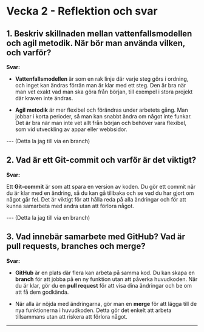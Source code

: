 # Vecka 2 - Reflektion och svar

## 1. Beskriv skillnaden mellan vattenfallsmodellen och agil metodik. När bör man använda vilken, och varför?

**Svar:**

- **Vattenfallsmodellen** är som en rak linje där varje steg görs i ordning, och inget kan ändras förrän man är klar med ett steg. Den är bra när man vet exakt vad man ska göra från början, till exempel i stora projekt där kraven inte ändras.
  
- **Agil metodik** är mer flexibel och förändras under arbetets gång. Man jobbar i korta perioder, så man kan snabbt ändra om något inte funkar. Det är bra när man inte vet allt från början och behöver vara flexibel, som vid utveckling av appar eller webbsidor.

--- (Detta la jag till via en branch)

## 2. Vad är ett Git-commit och varför är det viktigt?

**Svar:**

Ett **Git-commit** är som att spara en version av koden. Du gör ett commit när du är klar med en ändring, så du kan gå tillbaka och se vad du har gjort om något går fel. Det är viktigt för att hålla reda på alla ändringar och för att kunna samarbeta med andra utan att förlora något.

--- (Detta la jag till via en branch)

## 3. Vad innebär samarbete med GitHub? Vad är pull requests, branches och merge?

**Svar:**

- **GitHub** är en plats där flera kan arbeta på samma kod. Du kan skapa en **branch** för att jobba på en ny funktion utan att påverka huvudkoden. När du är klar, gör du en **pull request** för att visa dina ändringar och be om att få dem godkända.

- När alla är nöjda med ändringarna, gör man en **merge** för att lägga till de nya funktionerna i huvudkoden. Detta gör det enkelt att arbeta tillsammans utan att riskera att förlora något.

---
